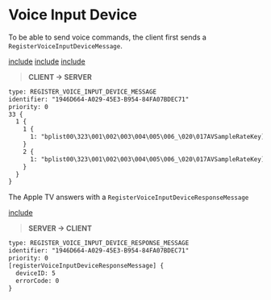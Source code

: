 # Voice Input Device

To be able to send voice commands, the client first sends a `RegisterVoiceInputDeviceMessage`.

[include](../protobuf/RegisterVoiceInputDeviceMessage.proto)
[include](../protobuf/VoiceInputDeviceDescriptor.proto)
[include](../protobuf/AudioFormatSettings.proto)

> **CLIENT -> SERVER**
```txt
type: REGISTER_VOICE_INPUT_DEVICE_MESSAGE
identifier: "1946D664-A029-45E3-B954-84FA07BDEC71"
priority: 0
33 {
  1 {
    1 {
      1: "bplist00\323\001\002\003\004\005\006_\020\017AVSampleRateKey]AVFormatIDKey_\020\025AVNumberOfChannelsKey#@\317@\000\000\000\000\000\022opus\020\001\010\017!/GPU\000\000\000\000\000\000\001\001\000\000\000\000\000\000\000\007\000\000\000\000\000\000\000\000\000\000\000\000\000\000\000W"
    }
    2 {
      1: "bplist00\323\001\002\003\004\005\006_\020\017AVSampleRateKey]AVFormatIDKey_\020\025AVNumberOfChannelsKey#@\317@\000\000\000\000\000\022opus\020\001\010\017!/GPU\000\000\000\000\000\000\001\001\000\000\000\000\000\000\000\007\000\000\000\000\000\000\000\000\000\000\000\000\000\000\000W"
    }
  }
}
```

The Apple TV answers with a `RegisterVoiceInputDeviceResponseMessage`

[include](../protobuf/RegisterVoiceInputDeviceResponseMessage.proto)

> **SERVER -> CLIENT**
```txt
type: REGISTER_VOICE_INPUT_DEVICE_RESPONSE_MESSAGE
identifier: "1946D664-A029-45E3-B954-84FA07BDEC71"
priority: 0
[registerVoiceInputDeviceResponseMessage] {
  deviceID: 5
  errorCode: 0
}
```
